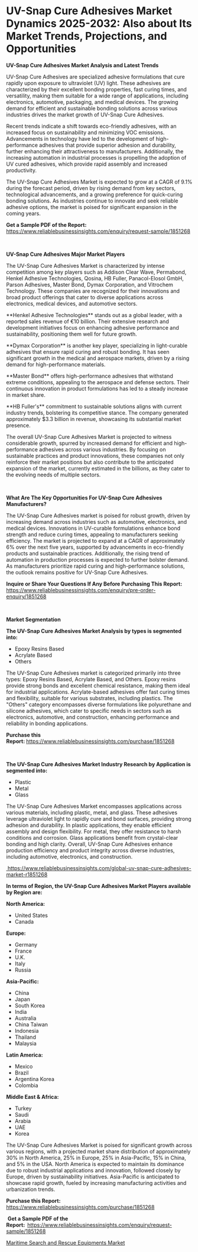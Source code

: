 <p><h1>UV-Snap Cure Adhesives Market Dynamics 2025-2032: Also about Its Market Trends, Projections, and Opportunities</h1></p><p><strong>UV-Snap Cure Adhesives Market Analysis and Latest Trends</strong></p>
<p><p>UV-Snap Cure Adhesives are specialized adhesive formulations that cure rapidly upon exposure to ultraviolet (UV) light. These adhesives are characterized by their excellent bonding properties, fast curing times, and versatility, making them suitable for a wide range of applications, including electronics, automotive, packaging, and medical devices. The growing demand for efficient and sustainable bonding solutions across various industries drives the market growth of UV-Snap Cure Adhesives.</p><p>Recent trends indicate a shift towards eco-friendly adhesives, with an increased focus on sustainability and minimizing VOC emissions. Advancements in technology have led to the development of high-performance adhesives that provide superior adhesion and durability, further enhancing their attractiveness to manufacturers. Additionally, the increasing automation in industrial processes is propelling the adoption of UV cured adhesives, which provide rapid assembly and increased productivity.</p><p>The UV-Snap Cure Adhesives Market is expected to grow at a CAGR of 9.1% during the forecast period, driven by rising demand from key sectors, technological advancements, and a growing preference for quick-curing bonding solutions. As industries continue to innovate and seek reliable adhesive options, the market is poised for significant expansion in the coming years.</p></p>
<p><strong>Get a Sample PDF of the Report:&nbsp;</strong> <a href="https://www.reliablebusinessinsights.com/enquiry/request-sample/1851268?utm_campaign=3288&utm_medium=2&utm_source=Github&utm_content=ia&utm_term=26032025&utm_id=uv-snap-cure-adhesives">https://www.reliablebusinessinsights.com/enquiry/request-sample/1851268</a></p>
<p>&nbsp;</p>
<p><strong>UV-Snap Cure Adhesives Major Market Players</strong></p>
<p><p>The UV-Snap Cure Adhesives Market is characterized by intense competition among key players such as Addison Clear Wave, Permabond, Henkel Adhesive Technologies, Qosina, HB Fuller, Panacol-Elosol GmbH, Parson Adhesives, Master Bond, Dymax Corporation, and Vitrochem Technology. These companies are recognized for their innovations and broad product offerings that cater to diverse applications across electronics, medical devices, and automotive sectors.</p><p>**Henkel Adhesive Technologies** stands out as a global leader, with a reported sales revenue of €10 billion. Their extensive research and development initiatives focus on enhancing adhesive performance and sustainability, positioning them well for future growth.</p><p>**Dymax Corporation** is another key player, specializing in light-curable adhesives that ensure rapid curing and robust bonding. It has seen significant growth in the medical and aerospace markets, driven by a rising demand for high-performance materials.</p><p>**Master Bond** offers high-performance adhesives that withstand extreme conditions, appealing to the aerospace and defense sectors. Their continuous innovation in product formulations has led to a steady increase in market share.</p><p>**HB Fuller's** commitment to sustainable solutions aligns with current industry trends, bolstering its competitive stance. The company generated approximately $3.3 billion in revenue, showcasing its substantial market presence.</p><p>The overall UV-Snap Cure Adhesives Market is projected to witness considerable growth, spurred by increased demand for efficient and high-performance adhesives across various industries. By focusing on sustainable practices and product innovations, these companies not only reinforce their market positions but also contribute to the anticipated expansion of the market, currently estimated in the billions, as they cater to the evolving needs of multiple sectors.</p></p>
<p>&nbsp;</p>
<p><strong>What Are The Key Opportunities For UV-Snap Cure Adhesives Manufacturers?</strong></p>
<p><p>The UV-Snap Cure Adhesives market is poised for robust growth, driven by increasing demand across industries such as automotive, electronics, and medical devices. Innovations in UV-curable formulations enhance bond strength and reduce curing times, appealing to manufacturers seeking efficiency. The market is projected to expand at a CAGR of approximately 6% over the next five years, supported by advancements in eco-friendly products and sustainable practices. Additionally, the rising trend of automation in production processes is expected to further bolster demand. As manufacturers prioritize rapid curing and high-performance solutions, the outlook remains positive for UV-Snap Cure Adhesives.</p></p>
<p><strong>Inquire or Share Your Questions If Any Before Purchasing This Report:</strong> <a href="https://www.reliablebusinessinsights.com/enquiry/pre-order-enquiry/1851268?utm_campaign=3288&utm_medium=2&utm_source=Github&utm_content=ia&utm_term=26032025&utm_id=uv-snap-cure-adhesives">https://www.reliablebusinessinsights.com/enquiry/pre-order-enquiry/1851268</a></p>
<p>&nbsp;</p>
<p><strong>Market Segmentation</strong></p>
<p><strong>The UV-Snap Cure Adhesives Market Analysis by types is segmented into:</strong></p>
<p><ul><li>Epoxy Resins Based</li><li>Acrylate Based</li><li>Others</li></ul></p>
<p><p>The UV-Snap Cure Adhesives market is categorized primarily into three types: Epoxy Resins Based, Acrylate Based, and Others. Epoxy resins provide strong bonds and excellent chemical resistance, making them ideal for industrial applications. Acrylate-based adhesives offer fast curing times and flexibility, suitable for various substrates, including plastics. The "Others" category encompasses diverse formulations like polyurethane and silicone adhesives, which cater to specific needs in sectors such as electronics, automotive, and construction, enhancing performance and reliability in bonding applications.</p></p>
<p><strong>Purchase this Report:&nbsp;</strong><a href="https://www.reliablebusinessinsights.com/purchase/1851268?utm_campaign=3288&utm_medium=2&utm_source=Github&utm_content=ia&utm_term=26032025&utm_id=uv-snap-cure-adhesives">https://www.reliablebusinessinsights.com/purchase/1851268</a></p>
<p>&nbsp;</p>
<p><strong>The UV-Snap Cure Adhesives Market Industry Research by Application is segmented into:</strong></p>
<p><ul><li>Plastic</li><li>Metal</li><li>Glass</li></ul></p>
<p><p>The UV-Snap Cure Adhesives Market encompasses applications across various materials, including plastic, metal, and glass. These adhesives leverage ultraviolet light to rapidly cure and bond surfaces, providing strong adhesion and durability. In plastic applications, they enable efficient assembly and design flexibility. For metal, they offer resistance to harsh conditions and corrosion. Glass applications benefit from crystal-clear bonding and high clarity. Overall, UV-Snap Cure Adhesives enhance production efficiency and product integrity across diverse industries, including automotive, electronics, and construction.</p></p>
<p><a href="https://www.reliablebusinessinsights.com/global-uv-snap-cure-adhesives-market-r1851268?utm_campaign=3288&utm_medium=2&utm_source=Github&utm_content=ia&utm_term=26032025&utm_id=uv-snap-cure-adhesives">&nbsp;https://www.reliablebusinessinsights.com/global-uv-snap-cure-adhesives-market-r1851268</a></p>
<p><strong>In terms of Region, the UV-Snap Cure Adhesives Market Players available by Region are:</strong></p>
<p>
    <p> <strong> North America: </strong>
        <ul>
            <li>United States</li>
            <li>Canada</li>
        </ul>
        </p> 
    <p> <strong> Europe: </strong>
        <ul>
            <li>Germany</li>
            <li>France</li>
            <li>U.K.</li>
            <li>Italy</li>
            <li>Russia</li>
        </ul>
        </p> 
    <p> <strong> Asia-Pacific: </strong>
        <ul>
            <li>China</li>
            <li>Japan</li>
            <li>South Korea</li>
            <li>India</li>
            <li>Australia</li>
            <li>China Taiwan</li>
            <li>Indonesia</li>
            <li>Thailand</li>
            <li>Malaysia</li>
        </ul>
        </p> 
    <p> <strong> Latin America: </strong>
        <ul>
            <li>Mexico</li>
            <li>Brazil</li>
            <li>Argentina Korea</li>
            <li>Colombia</li>
        </ul>
        </p> 
    <p> <strong> Middle East & Africa: </strong>
        <ul>
            <li>Turkey</li>
            <li>Saudi</li>
            <li>Arabia</li>
            <li>UAE</li>
            <li>Korea</li>
        </ul>
    </p>
    </p>
<p><p>The UV-Snap Cure Adhesives Market is poised for significant growth across various regions, with a projected market share distribution of approximately 30% in North America, 25% in Europe, 25% in Asia-Pacific, 15% in China, and 5% in the USA. North America is expected to maintain its dominance due to robust industrial applications and innovation, followed closely by Europe, driven by sustainability initiatives. Asia-Pacific is anticipated to showcase rapid growth, fueled by increasing manufacturing activities and urbanization trends.</p></p>
<p><strong>Purchase this Report: </strong><a href="https://www.reliablebusinessinsights.com/purchase/1851268?utm_campaign=3288&utm_medium=2&utm_source=Github&utm_content=ia&utm_term=26032025&utm_id=uv-snap-cure-adhesives">https://www.reliablebusinessinsights.com/purchase/1851268</a></p>
<p>&nbsp;<strong>Get a Sample PDF of the Report:&nbsp;&nbsp;</strong><a href="https://www.reliablebusinessinsights.com/enquiry/request-sample/1851268?utm_campaign=3288&utm_medium=2&utm_source=Github&utm_content=ia&utm_term=26032025&utm_id=uv-snap-cure-adhesives">https://www.reliablebusinessinsights.com/enquiry/request-sample/1851268</a></p>
<p><strong></strong></p>
<p><p><a href="https://github.com/bulkagumanvv/Market-Research-Report-List-1/blob/main/maritime-search-and-rescue-equipments-market.md?utm_campaign=3288&utm_medium=2&utm_source=Github&utm_content=ia&utm_term=26032025&utm_id=uv-snap-cure-adhesives">Maritime Search and Rescue Equipments Market</a></p></p>